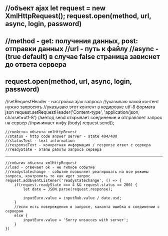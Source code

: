 
//объект ajax
let request = new XmlHttpRequest();
request.open(method, url, async, login, password)
--------------------------------------------------
//method - get: получения данных, post: отправки данных
//url - путь к файлу 
//async - (true default) в случае false страница зависнет до ответа сервера
--------------------------------------------------
request.open(method, url, async, login, password)
--------------------------------------------------
//setRequestHeader - настройка ajax запроса
//указываю какой контент нужно запросить
//указываю этот контент в кодировке utf-8 формата json
request.setRequestHeader('Content-type', 'application/json, charset=utf-8')
    //метод send открывает соединение и отправляет запрос на сервер
    //принимает инфу (body)
    request.send();

    //свойства объекта xmlHttpReuest
    //status - http code answer server - state 404/400
    //statusText - text information 
    //responseText - конкретная информация / response ответ с сервера
    //readyState - этапы работы запроса сервера
------------------------------------------------------
    //события объекта xmlHttpRequest
    //load - отвечает ok - не гибкое событие
    //readystatechange - событие позволяет реагировать на все режимы запроса, контролить то как идет запрос
    request.addEventListener('readystatechange', () => {
        if(request.readyState === 4 && request.status == 200) {
            let date = JSON.parse(request.response);

            inputEuro.value = inputRub.value / date.usd;
        }
        //если есть повереждения в запросе, какаята ошибка в соединении с сервером
        else {
            inputEuro.value = 'Sorry unsucces with server';
        }
    })